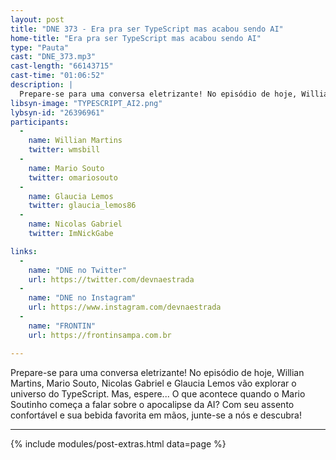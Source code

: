 ```yaml
---
layout: post
title: "DNE 373 - Era pra ser TypeScript mas acabou sendo AI"
home-title: "Era pra ser TypeScript mas acabou sendo AI"
type: "Pauta"
cast: "DNE_373.mp3"
cast-length: "66143715"
cast-time: "01:06:52"
description: | 
  Prepare-se para uma conversa eletrizante! No episódio de hoje, Willian Martins, Mario Souto, Nicolas Gabriel e Glaucia Lemos vão explorar o universo do TypeScript. Mas, espere... O que acontece quando o Mario Soutinho começa a falar sobre o apocalipse da AI? Com seu assento confortável e sua bebida favorita em mãos, junte-se a nós e descubra! 
libsyn-image: "TYPESCRIPT_AI2.png"
lybsyn-id: "26396961"
participants:
  -
    name: Willian Martins
    twitter: wmsbill
  -
    name: Mario Souto
    twitter: omariosouto
  -
    name: Glaucia Lemos
    twitter: glaucia_lemos86
  -
    name: Nicolas Gabriel
    twitter: ImNickGabe

links:
  -
    name: "DNE no Twitter"
    url: https://twitter.com/devnaestrada
  -
    name: "DNE no Instagram"
    url: https://www.instagram.com/devnaestrada
  -
    name: "FRONTIN"
    url: https://frontinsampa.com.br

---
```


Prepare-se para uma conversa eletrizante! No episódio de hoje, Willian Martins, Mario Souto, Nicolas Gabriel e Glaucia Lemos vão explorar o universo do TypeScript. Mas, espere... O que acontece quando o Mario Soutinho começa a falar sobre o apocalipse da AI? Com seu assento confortável e sua bebida favorita em mãos, junte-se a nós e descubra!

---

{% include modules/post-extras.html data=page %}
